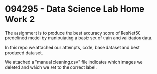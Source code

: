 # 094295 - Data Science Lab Home Work 2

The assignment is to produce the best accuracy score of ResNet50 predefined model by manipulating a basic set of train and validation data.

In this repo we attached our attempts, code, base dataset and best produced data set.

We attached a "manual cleaning.csv" file indicates which images we deleted and which we set to the correct label.
